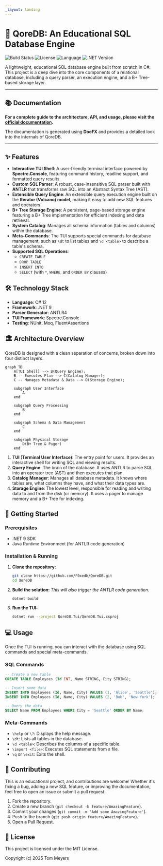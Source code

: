 ```yaml
---
_layout: landing
---
```

# 🚀 QoreDB: An Educational SQL Database Engine

![Build Status](https://img.shields.io/badge/build-passing-brightgreen)
![License](https://img.shields.io/badge/license-MIT-blue)
![Language](https://img.shields.io/badge/language-C%23-purple)
![.NET Version](https://img.shields.io/badge/.NET-9.0-blueviolet)

A lightweight, educational SQL database engine built from scratch in C#. This project is a deep dive into the core components of a relational database, including a query parser, an execution engine, and a B+ Tree-based storage layer.

---

## 📚 Documentation

**For a complete guide to the architecture, API, and usage, please visit the [official documentation](https://f0xedb.github.io/QoreDB).**

The documentation is generated using **DocFX** and provides a detailed look into the internals of QoreDB.

---

## ✨ Features

* **Interactive TUI Shell**: A user-friendly terminal interface powered by **Spectre.Console**, featuring command history, readline support, and formatted query results.
* **Custom SQL Parser**: A robust, case-insensitive SQL parser built with **ANTLR** that transforms raw SQL into an Abstract Syntax Tree (AST).
* **Extensible Query Engine**: An extensible query execution engine built on the **Iterator (Volcano) model**, making it easy to add new SQL features and operators.
* **B+ Tree Storage Engine**: A persistent, page-based storage engine featuring a B+ Tree implementation for efficient indexing and data retrieval.
* **System Catalog**: Manages all schema information (tables and columns) within the database.
* **Meta-Commands**: The TUI supports special commands for database management, such as `\dt` to list tables and `\d <table>` to describe a table's schema.
* **Supported SQL Operations**:
    * `CREATE TABLE`
    * `DROP TABLE`
    * `INSERT INTO`
    * `SELECT` (with `*`, `WHERE`, and `ORDER BY` clauses)

## 🛠️ Technology Stack

* **Language**: C# 12
* **Framework**: .NET 9
* **Parser Generator**: ANTLR4
* **TUI Framework**: Spectre.Console
* **Testing**: NUnit, Moq, FluentAssertions

## 🏛️ Architecture Overview

QoreDB is designed with a clean separation of concerns, broken down into four distinct layers.

```mermaid
graph TD
    A[TUI Shell] --> B(Query Engine);
    B -- Executes Plan --> C(Catalog Manager);
    C -- Manages Metadata & Data --> D(Storage Engine);

    subgraph User Interface
        A
    end

    subgraph Query Processing
        B
    end

    subgraph Schema & Data Management
        C
    end

    subgraph Physical Storage
        D(B+ Tree & Pager)
    end
```

1.  **TUI (Terminal User Interface)**: The entry point for users. It provides an interactive shell for writing SQL and viewing results.
2.  **Query Engine**: The brain of the database. It uses ANTLR to parse SQL into an operator tree (AST) and then executes that plan.
3.  **Catalog Manager**: Manages all database metadata. It knows where tables are, what columns they have, and what their data types are.
4.  **Storage Engine**: The lowest level, responsible for reading and writing data to and from the disk (or memory). It uses a pager to manage memory and a B+ Tree for indexing.

## 🏁 Getting Started

### Prerequisites

* .NET 9 SDK
* Java Runtime Environment (for ANTLR code generation)

### Installation & Running

1.  **Clone the repository:**
    ```bash
    git clone https://github.com/F0xedb/QoreDB.git
    cd QoreDB
    ```

2.  **Build the solution:**
    *This will also trigger the ANTLR code generation.*
    ```bash
    dotnet build
    ```

3.  **Run the TUI:**
    ```bash
    dotnet run --project QoreDB.Tui/QoreDB.Tui.csproj
    ```

## 💻 Usage

Once the TUI is running, you can interact with the database using SQL commands and special meta-commands.

### SQL Commands

```sql
-- Create a new table
CREATE TABLE Employees (Id INT, Name STRING, City STRING);

-- Insert some data
INSERT INTO Employees (Id, Name, City) VALUES (1, 'Alice', 'Seattle');
INSERT INTO Employees (Id, Name, City) VALUES (2, 'Bob', 'New York');

-- Query the data
SELECT Name FROM Employees WHERE City = 'Seattle' ORDER BY Name;
```

### Meta-Commands

* `\help` or `\?`: Displays the help message.
* `\dt`: Lists all tables in the database.
* `\d <table>`: Describes the columns of a specific table.
* `\import <file>`: Executes SQL statements from a file.
* `\q` or `\exit`: Exits the shell.

## 🤝 Contributing

This is an educational project, and contributions are welcome! Whether it's fixing a bug, adding a new SQL feature, or improving the documentation, feel free to open an issue or submit a pull request.

1.  Fork the repository.
2.  Create a new branch (`git checkout -b feature/AmazingFeature`).
3.  Commit your changes (`git commit -m 'Add some AmazingFeature'`).
4.  Push to the branch (`git push origin feature/AmazingFeature`).
5.  Open a Pull Request.

## 📜 License

This project is licensed under the MIT License.

Copyright (c) 2025 Tom Meyers